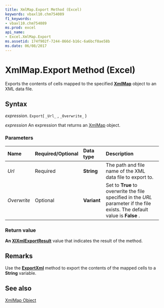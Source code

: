 ```yaml
---
title: XmlMap.Export Method (Excel)
keywords: vbaxl10.chm754089
f1_keywords:
- vbaxl10.chm754089
ms.prod: excel
api_name:
- Excel.XmlMap.Export
ms.assetid: 174f902f-7244-866d-b16c-6a6bcf0ae58b
ms.date: 06/08/2017
---
```



# XmlMap.Export Method (Excel)

Exports the contents of cells mapped to the specified  **[XmlMap](Excel.XmlMap.md)** object to an XML data file.


## Syntax

 _expression_. `Export`( `_Url_` , `_Overwrite_` )

 _expression_ An expression that returns an [XmlMap](./Excel.XmlMap.md) object.


### Parameters



|Name|Required/Optional|Data type|Description|
|:-----|:-----|:-----|:-----|
| _Url_|Required| **String**|The path and file name of the XML data file to export to.|
| _Overwrite_|Optional| **Variant**|Set to  **True** to overwrite the file specified in the _URL_ parameter if the file exists. The default value is **False** .|

### Return value

 **An [XlXmlExportResult](Excel.XlXmlExportResult.md)** value that indicates the result of the method.


## Remarks

Use the  **[ExportXml](Excel.XmlMap.ExportXml.md)** method to export the contents of the mapped cells to a **String** variable.


## See also


[XmlMap Object](Excel.XmlMap.md)

